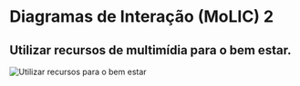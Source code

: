# Diagramas de Interação (MoLIC) 2
## Utilizar recursos de multimídia para o bem estar.

![Utilizar recursos para o bem estar](https://github.com/user-attachments/assets/7e284ebf-4d6f-4f34-93bc-58fdde9b19c5)
